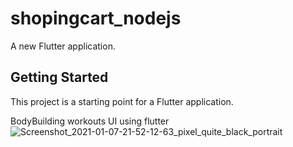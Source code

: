 # shopingcart_nodejs

A new Flutter application.

## Getting Started

This project is a starting point for a Flutter application.

BodyBuilding workouts UI using flutter
![Screenshot_2021-01-07-21-52-12-63_pixel_quite_black_portrait](https://user-images.githubusercontent.com/83106725/116846070-f2e4f200-ac00-11eb-91aa-d04751fe8f2b.png)


